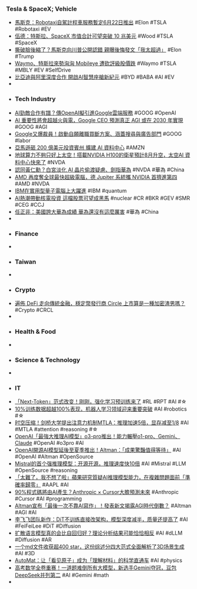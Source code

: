 ### Tesla & SpaceX; Vehicle
- [馬斯克：Robotaxi自駕計程車服務暫定6月22日推出](https://news.cnyes.com/news/id/6017556) #Elon #TSLA #Robotaxi #EV
- [伍德：特斯拉、SpaceX 市值合計可望突破 10 兆美元](https://finance.technews.tw/2025/06/11/tesla-and-spacex-combined-market-value-is-expected-to-exceed-10-trillion/) #Wood #TSLA #SpaceX
- [撕破臉後縮了？馬斯克向川普公開認錯 親曝後悔發文「我太超過」](https://udn.com/news/story/6813/8800093) #Elon #Trump
- [Waymo、特斯拉來勢洶洶 Mobileye 遭砍評級股價跌](https://finance.technews.tw/2025/06/10/mobileye-stock-gets-a-downgrade/) #Waymo #TSLA #MBLY #EV #SelfDrive
- [比亞迪與阿里深度合作 開啟AI智慧座艙新紀元](https://news.cnyes.com/news/id/6015334) #BYD #BABA #AI #EV
-
- ### Tech Industry
- [AI勁敵合作有譜？傳OpenAI擬引進Google雲端服務](https://udn.com/news/story/6811/8799084) #GOOG #OpenAI
- [AI 重要性將會超越火與電，Google CEO 預測真正 AGI 或在 2030 年實現](https://technews.tw/2025/06/11/sundar-pichai-agi-2030/) #GOOG #AGI
- [Google又爆裁員！啟動自願離職買斷方案、涵蓋搜尋與廣告部門](https://news.cnyes.com/news/id/6017463) #GOOG #labor
- [亞馬遜砸 200 億美元投資賓州 擴建 AI 資料中心](https://technews.tw/2025/06/10/amazon-to-invest-20-billion-to-expand-ai-data-center/) #AMZN
- [地球算力不夠只好上太空！搭載NVIDIA H100的衛星預計8月升空，太空AI 資料中心快來了](https://www.techbang.com/posts/123658-space-ai-data-center-nvidia-h100-satellite-launch) #NVDA
- [認同黃仁勳？白宮淡化 AI 晶片偷渡疑慮、劍指華為](https://technews.tw/2025/06/11/trumps-ai-czar-downplays-risk-ai-chip-exports-could-be-smuggled/) #NVDA #華為 #China
- [AMD 再度奪全球最快超級電腦，德 Jupiter 系統攜 NVIDIA 首擠進第四](https://technews.tw/2025/06/11/2025-top500-amd-supercomputers-win-again/) #AMD #NVDA
- [IBM在實用型量子電腦上大躍進](https://news.cnyes.com/news/id/6017056) #IBM #quantum
- [AI熱潮帶動核電投資 這檔股票可望成黑馬](https://news.cnyes.com/news/id/6017431) #nuclear #CR #BKR #GEV #SMR #CEG #CCJ
- [任正非：美國誇大華為成績 華為還沒有這麼厲害](https://news.cnyes.com/news/id/6014818) #華為 #China
-
- ### Finance
-
- ### Taiwan
-
- ### Crypto
- [遍佈 DeFi 走向傳統金融，穩定幣發行商 Circle 上市算是一種加密渣男嗎？](https://abmedia.io/circle-ipo-defi-community-reward-controversy) #Crypto #CRCL
-
- ### Health & Food
-
- ### Science & Technology
-
- ### IT
- [「Next-Token」范式改变！刚刚，强化学习预训练来了](https://www.jiqizhixin.com/articles/2025-06-11-7) #RL #RPT #AI #☆
- [10%训练数据超越100%表现，机器人学习领域迎来重要突破](https://www.jiqizhixin.com/articles/2025-06-11-4) #AI #robotics #☆
- [时空压缩！剑桥大学提出注意力机制MTLA：推理加速5倍，显存减至1/8](https://www.jiqizhixin.com/articles/2025-06-11-2) #AI #MTLA #attention #reasoning #☆
- [OpenAI「最強大推理AI模型」o3-pro推出！能力輾壓o1-pro、Gemini、Claude](https://news.cnyes.com/news/id/6017467) #OpenAI #o3pro #AI
- [OpenAI開源AI模型延後至夏季推出！Altman：「成果驚豔值得等待」](https://news.cnyes.com/news/id/6017469) #AI #OpenAI #Altman #OpenSource
- [Mistral的首个强推理模型：开源开源，推理速度快10倍](https://www.jiqizhixin.com/articles/2025-06-11-6) #AI #Mistral #LLM #OpenSource #reasoning
- [「太難了，我不想了啦」蘋果研究質疑AI推理模型能力，在複雜問題面前「準確率歸零」](https://dq.yam.com/post/16578) #AAPL #AI
- [90%程式碼將由AI產生？Anthropic × Cursor大膽預測未來](https://www.ettoday.net/news/20250611/2976552.htm) #Anthropic #Cursor #AI #programming
- [Altman宣布「最後一次不靠AI寫作」！發表新文揭露AGI時代倒數？](https://news.cnyes.com/news/id/6017831) #Altman #AGI #AI
- [李飞飞团队新作：DiT不训练直接改架构，模型深度减半，质量还提高了](https://www.jiqizhixin.com/articles/2025-06-10-11) #AI #FeiFeiLee #DiT #Diffusion
- [扩散语言模型真的会比自回归好？理论分析结果可能恰恰相反](https://www.jiqizhixin.com/articles/2025-06-10-10) #AI #dLLM #Diffusion #AR
- [一个md文件收获超400 star，这份综述分四大范式全面解析了3D场景生成](https://www.jiqizhixin.com/articles/2025-06-10-9) #AI #3D
- [AutoMat：让「看见原子」成为「理解材料」的科学直通车](https://www.jiqizhixin.com/articles/2025-06-11-9) #AI #physics
- [高考数学全卷重赛！一道题难倒所有大模型，新选手Gemini夺冠，豆包DeepSeek并列第二](https://www.jiqizhixin.com/articles/2025-06-11) #AI #Gemini #math
-